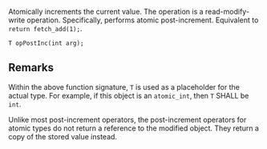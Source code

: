 Atomically increments the current value. The operation is a read-modify-write operation. Specifically, performs atomic post-increment. Equivalent to `return fetch_add(1);`.

```nvgt
T opPostInc(int arg);
```

## Remarks

Within the above function signature, `T` is used as a placeholder for the actual type. For example, if this object is an `atomic_int`, then `T` SHALL be `int`.

Unlike most post-increment operators, the post-increment operators for atomic types do not return a reference to the modified object. They return a copy of the stored value instead. 